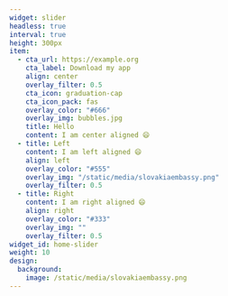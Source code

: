 ```yaml
---
widget: slider
headless: true
interval: true
height: 300px
item:
  - cta_url: https://example.org
    cta_label: Download my app
    align: center
    overlay_filter: 0.5
    cta_icon: graduation-cap
    cta_icon_pack: fas
    overlay_color: "#666"
    overlay_img: bubbles.jpg
    title: Hello
    content: I am center aligned 😄
  - title: Left
    content: I am left aligned 😄
    align: left
    overlay_color: "#555"
    overlay_img: "/static/media/slovakiaembassy.png"
    overlay_filter: 0.5
  - title: Right
    content: I am right aligned 😄
    align: right
    overlay_color: "#333"
    overlay_img: ""
    overlay_filter: 0.5
widget_id: home-slider
weight: 10
design:
  background:
    image: /static/media/slovakiaembassy.png
---
```

